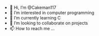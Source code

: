- 👋 Hi, I’m @Cakeman117
- 👀 I’m interested in computer programming
- 🌱 I’m currently learning C
- 💞️ I’m looking to collaborate on projects
- 📫 How to reach me ...

<!---
Cakeman117/Cakeman117 is a ✨ special ✨ repository because its `README.md` (this file) appears on your GitHub profile.
You can click the Preview link to take a look at your changes.
--->
